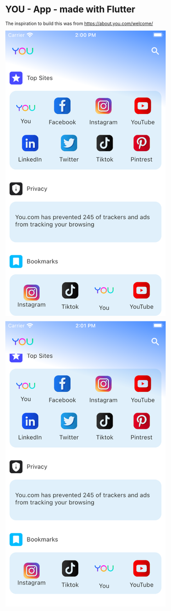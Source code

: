 # YOU - App - made with Flutter

The inspiration to build this was from https://about.you.com/welcome/


![Screenshot](assets/images/readme/home1.png)

![Screenshot](assets/images/readme/home2.png)
